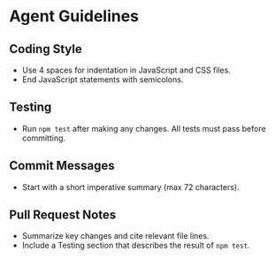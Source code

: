 # Agent Guidelines

## Coding Style
- Use 4 spaces for indentation in JavaScript and CSS files.
- End JavaScript statements with semicolons.

## Testing
- Run `npm test` after making any changes. All tests must pass before committing.

## Commit Messages
- Start with a short imperative summary (max 72 characters).

## Pull Request Notes
- Summarize key changes and cite relevant file lines.
- Include a Testing section that describes the result of `npm test`.
